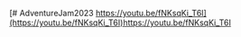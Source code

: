 [# AdventureJam2023
https://youtu.be/fNKsqKi_T6I](https://youtu.be/fNKsqKi_T6I)https://youtu.be/fNKsqKi_T6I
